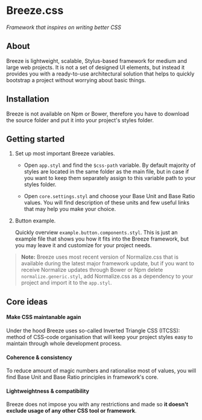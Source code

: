 # Breeze.css
_Framework that inspires on writing better CSS_


## About

Breeze is lightweight, scalable, Stylus-based framework for medium and large web projects. It is not a set of designed UI elements, but instead it provides you with a ready-to-use architectural solution that helps to quickly bootstrap a project without worrying about basic things.

## Installation

Breeze is not available on Npm or Bower, therefore you have to download the source folder and put it into your project's styles folder. 

## Getting started

1. Set up most important Breeze variables.

   - Open `app.styl` and find the `$css-path` variable. By default majority of styles are located in the same folder as  the main file, but in case if you want to keep them separately assign to this variable path to your styles folder.  
  
   - Open `core.settings.styl` and choose your Base Unit and Base Ratio values. You will find description of these units and few useful links that may help you make your choice.  

2. Button example.

   Quickly overview `example.button.components.styl`. This is just an example file that shows you how it fits into the Breeze framework, but you may leave it and customize for your project needs.  
   

> **Note:** Breeze uses most recent version of Normalize.css that is available during the latest major framework update, but if you want to receive Normalize updates through Bower or Npm delete `normalize.generic.styl`, add Normalize.css as a dependency to your project and import it to the `app.styl`.

## Core ideas

#### Make CSS maintanable again

Under the hood Breeze uses so-called Inverted Triangle CSS (ITCSS): method of CSS-code organisation that will keep your project styles easy to maintain through whole development process.

#### Coherence & consistency

To reduce amount of magic numbers and rationalise most of values, you will find Base Unit and Base Ratio principles in framework's core. 

#### Lightweightness & compatibility

Breeze does not impose you with any restrictions and made so **it doesn't exclude usage of any other CSS tool or framework**.
